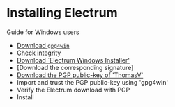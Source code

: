 # Installing Electrum

Guide for Windows users

* [Download `gpg4win`](https://www.gpg4win.org/download.html)
* [Check integrity](https://www.gpg4win.org/package-integrity.html)
* [Download `Electrum Windows Installer'](https://electrum.org/#download)
* [Download the corresponding signature]
* [Download the PGP public-key of 'ThomasV'](https://raw.githubusercontent.com/spesmilo/electrum/master/pubkeys/ThomasV.asc)
* Import and trust the PGP public-key using 'gpg4win'
* Verify the Electrum download with PGP
* Install